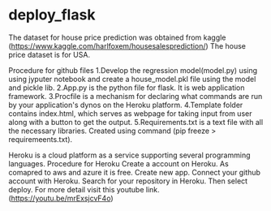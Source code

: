 # deploy_flask

The dataset for house price prediction was obtained from kaggle (https://www.kaggle.com/harlfoxem/housesalesprediction/)
The house price dataset is for USA. 

Procedure for github files
1.Develop the regression model(model.py) using using jyputer notebook and create a house_model.pkl file using the model and pickle lib.
2.App.py is the python file for flask. It is web application framework.
3.Procfile is a mechanism for declaring what commands are run by your application's dynos on the Heroku platform.
4.Template folder contains index.html, which serves as webpage for taking input from user along with a button to get the output.
5.Requirements.txt is a text file with all the necessary libraries. Created using command (pip freeze > requiremeents.txt).

Heroku is a cloud platform as a service supporting several programming languages.
Procedure for Heroku
Create a account on Heroku. As comapred to aws and azure it is free.
Create new app.
Connect your github account with Heroku.
Search for your repository in Heroku.
Then select deploy. For more detail visit this youtube link.(https://youtu.be/mrExsjcvF4o)

